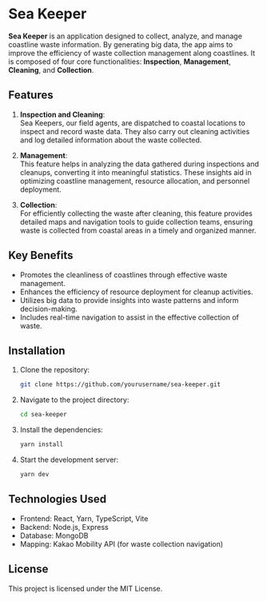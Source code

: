 
# Sea Keeper

**Sea Keeper** is an application designed to collect, analyze, and manage coastline waste information. By generating big data, the app aims to improve the efficiency of waste collection management along coastlines. It is composed of four core functionalities: **Inspection**, **Management**, **Cleaning**, and **Collection**.

## Features

1. **Inspection and Cleaning**:  
   Sea Keepers, our field agents, are dispatched to coastal locations to inspect and record waste data. They also carry out cleaning activities and log detailed information about the waste collected.

2. **Management**:  
   This feature helps in analyzing the data gathered during inspections and cleanups, converting it into meaningful statistics. These insights aid in optimizing coastline management, resource allocation, and personnel deployment.

3. **Collection**:  
   For efficiently collecting the waste after cleaning, this feature provides detailed maps and navigation tools to guide collection teams, ensuring waste is collected from coastal areas in a timely and organized manner.

## Key Benefits
- Promotes the cleanliness of coastlines through effective waste management.
- Enhances the efficiency of resource deployment for cleanup activities.
- Utilizes big data to provide insights into waste patterns and inform decision-making.
- Includes real-time navigation to assist in the effective collection of waste.

## Installation

1. Clone the repository:
   ```bash
   git clone https://github.com/yourusername/sea-keeper.git
   ```

2. Navigate to the project directory:
   ```bash
   cd sea-keeper
   ```
3. Install the dependencies:
   ```bash
   yarn install
   ```
4. Start the development server:
   ```bash
   yarn dev
   ```


## Technologies Used
- Frontend: React, Yarn, TypeScript, Vite
- Backend: Node.js, Express
- Database: MongoDB
- Mapping: Kakao Mobility API (for waste collection navigation)


## License
This project is licensed under the MIT License.

